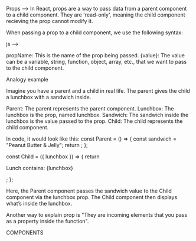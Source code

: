 Props --> In React, props are a way to pass data from a parent component to a child component. They are 'read-only', meaning the child component recieving the prop cannot modify it. 

When passing a prop to a child component, we use the following syntax:

js --> 
<ChildComponent propName={value} />

propName: This is the name of the prop being passed.
{value}: The value can be a variable, string, function, object, array, etc., that we want to pass to the child component.

Analogy example 

Imagine you have a parent and a child in real life. The parent gives the child a lunchbox with a sandwich inside.

Parent: The parent represents the parent component.
Lunchbox: The lunchbox is the prop, named lunchbox.
Sandwich: The sandwich inside the lunchbox is the value passed to the prop.
Child: The child represents the child component.

In code, it would look like this:
const Parent = () => {
  const sandwich = "Peanut Butter & Jelly";
  return <Child lunchbox={sandwich} />;
};

const Child = ({ lunchbox }) => {
  return <p>Lunch contains: {lunchbox}</p>;
};

Here, the Parent component passes the sandwich value to the Child component via the lunchbox prop. The Child component then displays what’s inside the lunchbox.


Another way to explain prop is "They are incoming elements that you pass as a property inside the function". 


COMPONENTS 
